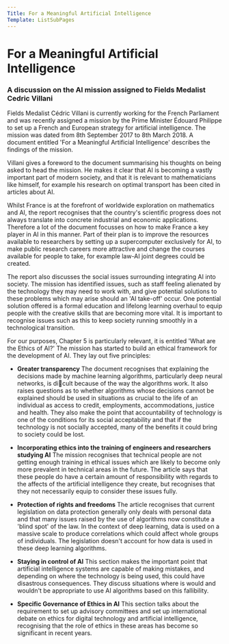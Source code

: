 ```yaml
---
Title: For a Meaningful Artificial Intelligence
Template: ListSubPages
---
```


# For a Meaningful Artificial Intelligence

### A discussion on the AI mission assigned to Fields Medalist Cedric Villani

Fields Medalist Cédric Villani is currently working for the French Parliament and was recently assigned a mission by the Prime Minister Édouard Philippe to set up a French and European strategy for artificial intelligence. The mission was dated from 8th September 2017 to 8th March 2018. A document entitled 'For a Meaningful Artificial Intelligence' describes the findings of the mission.

Villani gives a foreword to the document summarising his thoughts on being asked to head the mission. He makes it clear that AI is becoming a vastly important part of modern society, and that it is relevant to mathematicians like himself, for example his research on optimal transport has been cited in articles about AI.

Whilst France is at the forefront of worldwide exploration on mathematics and AI, the report
recognises that the country's scientific progress does not always translate into concrete industrial and economic applications. Therefore a lot of the document focusses on how to make France a key player in AI in this manner. Part of their plan is to improve the resources available to researchers by setting up a supercomputer exclusively for AI, to make public research careers more attractive and change the courses available for people to take, for example law-AI joint degrees could be created.

The report also discusses the social issues surrounding integrating AI into society. The mission has identified issues, such as staff feeling alienated by the technology they may need to work with, and give potential solutions to these problems which may arise should an 'AI take-off' occur. One potential solution offered is a formal education and lifelong learning overhaul to equip people with the creative skills that are becoming more vital. It is important to recognise issues such as this to keep society running smoothly in a technological transition.

For our purposes, Chapter 5 is particularly relevant, it is entitled 'What are the Ethics of AI?' The mission has started to build an ethical framework for the development of AI. They lay out five principles:

- **Greater transparency** The document recognises that explaining the decisions made by machine learning algorithms, particularly deep neural networks, is dicult because of the way the algorithms work. It also raises questions as to whether algorithms whose decisions cannot be explained should be used in situations as crucial to the life of an individual as access to credit, employments, accommodations, justice and health. They also make the point that accountability of technology is one of the conditions for its social acceptability and that if the technology is not socially accepted, many of the benefits it could bring to
society could be lost.

- **Incorporating ethics into the training of engineers and researchers studying AI** 
The mission recognises that technical people are not getting enough training in ethical issues which are likely to become only more prevalent in technical areas in the future. The article says that these people do have a certain amount of responsibility with regards to the affects of the artificial intelligence they create, but recognises that they not necessarily equip to consider these issues fully.

- **Protection of rights and freedoms** The article recognises that current legislation on data protection generally only deals with personal data and that many issues raised by the use of algorithms now constitute a 'blind spot' of the law. In the context of deep learning, data is used on a massive scale to produce correlations which could affect whole groups of individuals. The legislation doesn't account for how data is used in these deep learning algorithms.

- **Staying in control of AI** This section makes the important point that artificial intelligence systems are capable of making mistakes, and depending on where the technology is being used, this could have disastrous consequences. They discuss situations where is would and wouldn't be appropriate to use AI algorithms based on this fallibility.

- **Specific Governance of Ethics in AI** This section talks about the requirement to set up advisory committees and set up international debate on ethics for digital technology and artificial intelligence, recognising that the role of ethics in these areas has become so significant in recent years.
